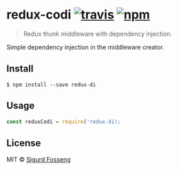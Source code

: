 # redux-codi [![travis][travis-image]][travis-url] [![npm][npm-image]][npm-url]
[travis-image]: https://img.shields.io/travis/laat/redux-codi.svg?style=flat
[travis-url]: https://travis-ci.org/laat/redux-codi
[npm-image]: https://img.shields.io/npm/v/redux-codi.svg?style=flat
[npm-url]: https://npmjs.org/package/redux-codi

> Redux thunk middleware with dependency injection.

Simple dependency injection in the middleware creator.

## Install

```
$ npm install --save redux-di
```

## Usage

```js
const reduxCodi = require('redux-di);
```

## License

MIT © [Sigurd Fosseng](https://github.com/laat)
